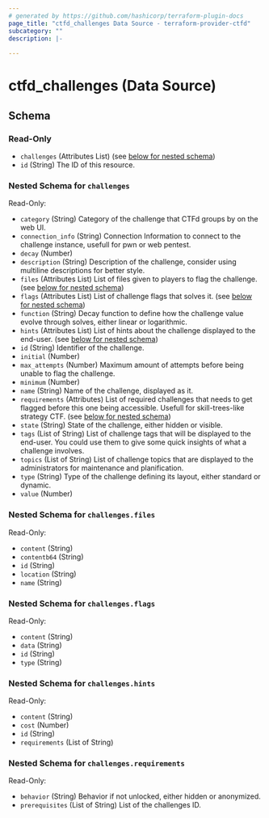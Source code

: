 ```yaml
---
# generated by https://github.com/hashicorp/terraform-plugin-docs
page_title: "ctfd_challenges Data Source - terraform-provider-ctfd"
subcategory: ""
description: |-
  
---
```


# ctfd_challenges (Data Source)





<!-- schema generated by tfplugindocs -->
## Schema

### Read-Only

- `challenges` (Attributes List) (see [below for nested schema](#nestedatt--challenges))
- `id` (String) The ID of this resource.

<a id="nestedatt--challenges"></a>
### Nested Schema for `challenges`

Read-Only:

- `category` (String) Category of the challenge that CTFd groups by on the web UI.
- `connection_info` (String) Connection Information to connect to the challenge instance, usefull for pwn or web pentest.
- `decay` (Number)
- `description` (String) Description of the challenge, consider using multiline descriptions for better style.
- `files` (Attributes List) List of files given to players to flag the challenge. (see [below for nested schema](#nestedatt--challenges--files))
- `flags` (Attributes List) List of challenge flags that solves it. (see [below for nested schema](#nestedatt--challenges--flags))
- `function` (String) Decay function to define how the challenge value evolve through solves, either linear or logarithmic.
- `hints` (Attributes List) List of hints about the challenge displayed to the end-user. (see [below for nested schema](#nestedatt--challenges--hints))
- `id` (String) Identifier of the challenge.
- `initial` (Number)
- `max_attempts` (Number) Maximum amount of attempts before being unable to flag the challenge.
- `minimum` (Number)
- `name` (String) Name of the challenge, displayed as it.
- `requirements` (Attributes) List of required challenges that needs to get flagged before this one being accessible. Usefull for skill-trees-like strategy CTF. (see [below for nested schema](#nestedatt--challenges--requirements))
- `state` (String) State of the challenge, either hidden or visible.
- `tags` (List of String) List of challenge tags that will be displayed to the end-user. You could use them to give some quick insights of what a challenge involves.
- `topics` (List of String) List of challenge topics that are displayed to the administrators for maintenance and planification.
- `type` (String) Type of the challenge defining its layout, either standard or dynamic.
- `value` (Number)

<a id="nestedatt--challenges--files"></a>
### Nested Schema for `challenges.files`

Read-Only:

- `content` (String)
- `contentb64` (String)
- `id` (String)
- `location` (String)
- `name` (String)


<a id="nestedatt--challenges--flags"></a>
### Nested Schema for `challenges.flags`

Read-Only:

- `content` (String)
- `data` (String)
- `id` (String)
- `type` (String)


<a id="nestedatt--challenges--hints"></a>
### Nested Schema for `challenges.hints`

Read-Only:

- `content` (String)
- `cost` (Number)
- `id` (String)
- `requirements` (List of String)


<a id="nestedatt--challenges--requirements"></a>
### Nested Schema for `challenges.requirements`

Read-Only:

- `behavior` (String) Behavior if not unlocked, either hidden or anonymized.
- `prerequisites` (List of String) List of the challenges ID.
